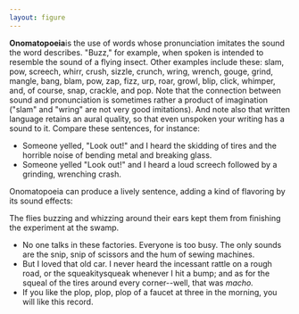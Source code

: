 ```yaml
---
layout: figure
---
```


**Onomatopoeia**is the use of words whose pronunciation imitates the sound the word describes. "Buzz," for example, when spoken is intended to resemble the sound of a flying insect. Other examples include these: slam, pow, screech, whirr, crush, sizzle, crunch, wring, wrench, gouge, grind, mangle, bang, blam, pow, zap, fizz, urp, roar, growl, blip, click, whimper, and, of course, snap, crackle, and pop. Note that the connection between sound and pronunciation is sometimes rather a product of imagination ("slam" and "wring" are not very good imitations). And note also that written language retains an aural quality, so that even unspoken your writing has a sound to it. Compare these sentences, for instance:

 - Someone yelled, "Look out!" and I heard the skidding of tires and the horrible noise of bending metal and breaking glass.
 - Someone yelled "Look out!" and I heard a loud screech followed by a grinding, wrenching crash.
 
Onomatopoeia can produce a lively sentence, adding a kind of flavoring by its sound effects:

The flies buzzing and whizzing around their ears kept them from finishing the experiment at the swamp.

 - No one talks in these factories. Everyone is too busy. The only sounds are the snip, snip of scissors and the hum of sewing machines.
 - But I loved that old car. I never heard the incessant rattle on a rough road, or the squeakitysqueak whenever I hit a bump; and as for the squeal of the tires around every corner--well, that was _macho._
 - If you like the plop, plop, plop of a faucet at three in the morning, you will like this record.